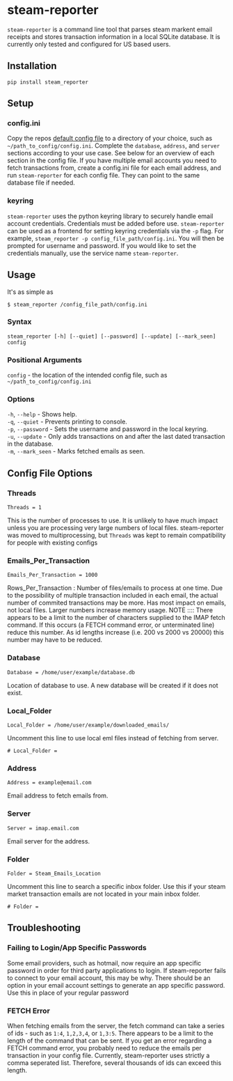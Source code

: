 # steam-reporter
`steam-reporter` is a command line tool that parses steam markent email receipts and stores transaction information in a local SQLite database. It is currently only tested and configured for US based users.

## Installation
`pip install steam_reporter`

## Setup
### config.ini
Copy the repos [default config file](https://github.com/bweissinger/steam-reporter/blob/master/steam_reporter/config/config.ini) to a directory of your choice, such as `~/path_to_config/config.ini`. Complete the `database`, `address`, and `server` sections according to your use case. See below for an overview of each section in the config file. If you have multiple email accounts you need to fetch transactions from, create a config.ini file for each email address, and run `steam-reporter` for each config file. They can point to the same database file if needed.

### keyring
`steam-reporter` uses the python keyring library to securely handle email account credentials. Credentials must be added before use. `steam-reporter` can be used as a frontend for setting keyring credentials via the `-p` flag. For example, `steam_reporter -p config_file_path/config.ini`. You will then be prompted for username and password. If you would like to set the credentials manually, use the service name `steam-reporter`.

## Usage

It's as simple as 
```
$ steam_reporter /config_file_path/config.ini
```

### Syntax
`steam_reporter [-h] [--quiet] [--password] [--update] [--mark_seen] config`

### Positional Arguments
`config` - the location of the intended config file, such as `~/path_to_config/config.ini`

### Options
`-h`, `--help` - Shows help.
\
`-q`, `--quiet` - Prevents printing to console.
\
`-p`, `--password` - Sets the username and password in the local keyring.
\
`-u`, `--update` - Only adds transactions on and after the last dated transaction in the database.
\
`-m`, `--mark_seen` - Marks fetched emails as seen.


## Config File Options

### Threads

`Threads = 1`

This is the number of processes to use. It is unlikely to have much impact unless you are processing very large numbers of local files. steam-reporter was moved to multiprocessing, but `Threads` was kept to remain compatibility for people with existing configs


### Emails_Per_Transaction

`Emails_Per_Transaction = 1000`

Rows_Per_Transaction : Number of files/emails to process at one time. Due to the possibility of multiple transaction included in each email, the actual number of commited transactions may be more. Has most impact on emails, not local files. Larger numbers increase memory usage. NOTE :::: There appears to be a limit to the number of characters supplied to the IMAP fetch command. If this occurs (a FETCH command error, or unterminated line) reduce this number. As id lengths increase (i.e. 200 vs 2000 vs 20000) this number may have to be reduced.


### Database

`Database = /home/user/example/database.db`

Location of database to use. A new database will be created if it does not exist.

### Local_Folder

`Local_Folder = /home/user/example/downloaded_emails/`

Uncomment this line to use local eml files instead of fetching from server.

`# Local_Folder = `

### Address

`Address = example@email.com`

Email address to fetch emails from.

### Server

`Server = imap.email.com`

Email server for the address.

### Folder

`Folder = Steam_Emails_Location`

Uncomment this line to search a specific inbox folder. Use this if your steam market transaction emails are not located in your main inbox folder.

`# Folder = `

## Troubleshooting
### Failing to Login/App Specific Passwords
Some email providers, such as hotmail, now require an app specific password in order for third party applications to login. If steam-reporter fails to connect to your email account, this may be why. There should be an option in your email account settings to generate an app specific password. Use this in place of your regular password

### FETCH Error
When fetching emails from the server, the fetch command can take a series of ids - such as `1:4`, `1,2,3,4`, or `1,3:5`. There appears to be a limit to the length of the command that can be sent. If you get an error regarding a FETCH command error, you probably need to reduce the emails per transaction in your config file. Currently, steam-reporter uses strictly a comma seperated list. Therefore, several thousands of ids can exceed this length.
